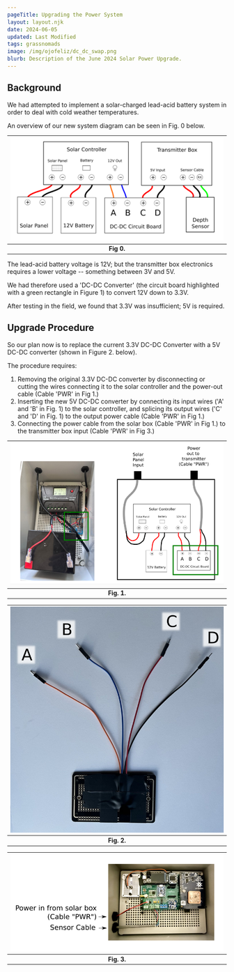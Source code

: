 ```yaml
---
pageTitle: Upgrading the Power System
layout: layout.njk
date: 2024-06-05
updated: Last Modified 
tags: grassnomads 
image: /img/ojofeliz/dc_dc_swap.png
blurb: Description of the June 2024 Solar Power Upgrade.
---
```


## Background

We had attempted to implement a solar-charged lead-acid battery system in order to deal with cold weather temperatures.  

An overview of our new system diagram can be seen in Fig. 0 below.

| ![](/img/ojofeliz/overall_circuit_transmitter_sensor.png) |
|:--:|
| **Fig 0.** |

The lead-acid battery voltage is 12V;  but the transmitter box electronics requires a lower voltage -- something between 3V and 5V.  

We had therefore used a 'DC-DC Converter' (the circuit board highlighted with a green rectangle in Figure 1) to convert 12V down to 3.3V.  

After testing in the field, we found that 3.3V was insufficient;  5V is required.

## Upgrade Procedure 

So our plan now is to replace the current 3.3V DC-DC Converter with a 5V DC-DC converter (shown in Figure 2. below).

The procedure requires:
1. Removing the original 3.3V DC-DC converter by disconnecting or cutting the wires connecting it to the solar controller and the power-out cable (Cable 'PWR' in Fig 1.)
2. Inserting the new 5V DC-DC converter by connecting its input wires ('A' and 'B' in Fig. 1) to the solar controller, and splicing its output wires ('C' and 'D' in Fig. 1) to the output power cable (Cable 'PWR' in Fig 1.)
3. Connecting the power cable from the solar box (Cable 'PWR' in Fig 1.) to the transmitter box input (Cable 'PWR' in Fig 3.)


| ![](/img/ojofeliz/solarbox_dcdc.png) |
|:--:|
| **Fig. 1.** |

| ![](/img/ojofeliz/dc_dc_labeled.png) |
|:--:|
| **Fig. 2.** |

| ![](/img/ojofeliz/transmitter_box_labeled.png) |
|:--:|
| **Fig. 3.** |



